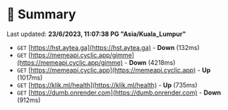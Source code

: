 # 📖 Summary
Last updated: **23/6/2023, 11:07:38 PG "Asia/Kuala_Lumpur"**

- `GET` [https://hst.aytea.ga](https://hst.aytea.ga) - **Down** (132ms)
- `GET` [https://memeapi.cyclic.app/gimme](https://memeapi.cyclic.app/gimme) - **Down** (4218ms)
- `GET` [https://memeapi.cyclic.app](https://memeapi.cyclic.app) - **Up** (1017ms)
- `GET` [https://klik.ml/health](https://klik.ml/health) - **Up** (735ms)
- `GET` [https://dumb.onrender.com](https://dumb.onrender.com) - **Down** (912ms)
